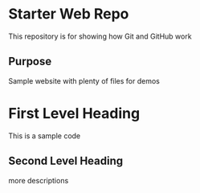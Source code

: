 # Starter Web Repo

This repository is for showing how Git and GitHub work

## Purpose

Sample website with plenty of files for demos


# First Level Heading

This is a sample code


## Second Level Heading

more descriptions
